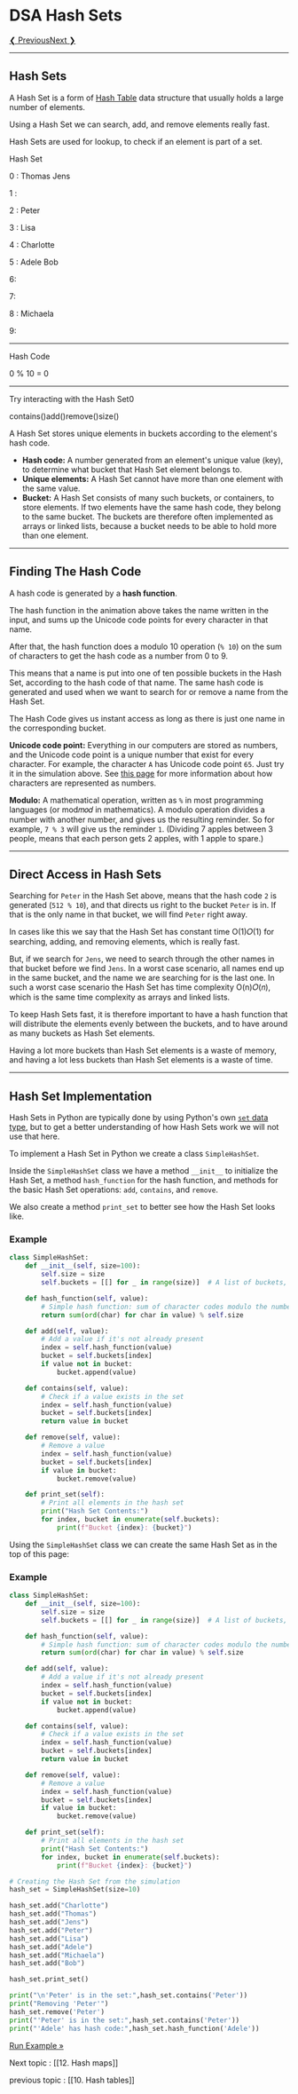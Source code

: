 # DSA Hash Sets

[❮ Previous](https://www.w3schools.com/dsa/dsa_theory_hashtables.php)[Next ❯](https://www.w3schools.com/dsa/dsa_data_hashmaps.php)

---

## Hash Sets

A Hash Set is a form of [Hash Table](https://www.w3schools.com/dsa/dsa_theory_hashtables.php) data structure that usually holds a large number of elements.

Using a Hash Set we can search, add, and remove elements really fast.

Hash Sets are used for lookup, to check if an element is part of a set.

Hash Set

0 : Thomas Jens

1 :

2 : Peter

3 : Lisa

4 : Charlotte

5 : Adele Bob

6:

7:

8 : Michaela

9:

---

Hash Code

0 % 10 = 0

---

Try interacting with the Hash Set0

  
contains()add()remove()size()

A Hash Set stores unique elements in buckets according to the element's hash code.

- **Hash code:** A number generated from an element's unique value (key), to determine what bucket that Hash Set element belongs to.
- **Unique elements:** A Hash Set cannot have more than one element with the same value.
- **Bucket:** A Hash Set consists of many such buckets, or containers, to store elements. If two elements have the same hash code, they belong to the same bucket. The buckets are therefore often implemented as arrays or linked lists, because a bucket needs to be able to hold more than one element.

---

## Finding The Hash Code

A hash code is generated by a **hash function**.

The hash function in the animation above takes the name written in the input, and sums up the Unicode code points for every character in that name.

After that, the hash function does a modulo 10 operation (`% 10`) on the sum of characters to get the hash code as a number from 0 to 9.

This means that a name is put into one of ten possible buckets in the Hash Set, according to the hash code of that name. The same hash code is generated and used when we want to search for or remove a name from the Hash Set.

The Hash Code gives us instant access as long as there is just one name in the corresponding bucket.

**Unicode code point:** Everything in our computers are stored as numbers, and the Unicode code point is a unique number that exist for every character. For example, the character `A` has Unicode code point `65`. Just try it in the simulation above. See [this page](https://www.w3schools.com/charsets/ref_utf_basic_latin.asp) for more information about how characters are represented as numbers.

**Modulo:** A mathematical operation, written as `%` in most programming languages (or mod𝑚𝑜𝑑 in mathematics). A modulo operation divides a number with another number, and gives us the resulting reminder. So for example, `7 % 3` will give us the reminder `1`. (Dividing 7 apples between 3 people, means that each person gets 2 apples, with 1 apple to spare.)

---

## Direct Access in Hash Sets

Searching for `Peter` in the Hash Set above, means that the hash code `2` is generated (`512 % 10`), and that directs us right to the bucket `Peter` is in. If that is the only name in that bucket, we will find `Peter` right away.

In cases like this we say that the Hash Set has constant time O(1)𝑂(1) for searching, adding, and removing elements, which is really fast.

But, if we search for `Jens`, we need to search through the other names in that bucket before we find `Jens`. In a worst case scenario, all names end up in the same bucket, and the name we are searching for is the last one. In such a worst case scenario the Hash Set has time complexity O(n)𝑂(𝑛), which is the same time complexity as arrays and linked lists.

To keep Hash Sets fast, it is therefore important to have a hash function that will distribute the elements evenly between the buckets, and to have around as many buckets as Hash Set elements.

Having a lot more buckets than Hash Set elements is a waste of memory, and having a lot less buckets than Hash Set elements is a waste of time.

---

## Hash Set Implementation

Hash Sets in Python are typically done by using Python's own [`set` data type](https://www.w3schools.com/dsa/python/python_sets.asp), but to get a better understanding of how Hash Sets work we will not use that here.

To implement a Hash Set in Python we create a class `SimpleHashSet`.

Inside the `SimpleHashSet` class we have a method `__init__` to initialize the Hash Set, a method `hash_function` for the hash function, and methods for the basic Hash Set operations: `add`, `contains`, and `remove`.

We also create a method `print_set` to better see how the Hash Set looks like.

### Example

```python
class SimpleHashSet:
    def __init__(self, size=100):
        self.size = size
        self.buckets = [[] for _ in range(size)]  # A list of buckets, each is a list (to handle collisions)

    def hash_function(self, value):
        # Simple hash function: sum of character codes modulo the number of buckets
        return sum(ord(char) for char in value) % self.size

    def add(self, value):
        # Add a value if it's not already present
        index = self.hash_function(value)
        bucket = self.buckets[index]
        if value not in bucket:
            bucket.append(value)

    def contains(self, value):
        # Check if a value exists in the set
        index = self.hash_function(value)
        bucket = self.buckets[index]
        return value in bucket

    def remove(self, value):
        # Remove a value
        index = self.hash_function(value)
        bucket = self.buckets[index]
        if value in bucket:
            bucket.remove(value)

    def print_set(self):
        # Print all elements in the hash set
        print("Hash Set Contents:")
        for index, bucket in enumerate(self.buckets):
            print(f"Bucket {index}: {bucket}")
```

Using the `SimpleHashSet` class we can create the same Hash Set as in the top of this page:

### Example

```python
class SimpleHashSet:
    def __init__(self, size=100):
        self.size = size
        self.buckets = [[] for _ in range(size)]  # A list of buckets, each is a list (to handle collisions)

    def hash_function(self, value):
        # Simple hash function: sum of character codes modulo the number of buckets
        return sum(ord(char) for char in value) % self.size

    def add(self, value):
        # Add a value if it's not already present
        index = self.hash_function(value)
        bucket = self.buckets[index]
        if value not in bucket:
            bucket.append(value)

    def contains(self, value):
        # Check if a value exists in the set
        index = self.hash_function(value)
        bucket = self.buckets[index]
        return value in bucket

    def remove(self, value):
        # Remove a value
        index = self.hash_function(value)
        bucket = self.buckets[index]
        if value in bucket:
            bucket.remove(value)

    def print_set(self):
        # Print all elements in the hash set
        print("Hash Set Contents:")
        for index, bucket in enumerate(self.buckets):
            print(f"Bucket {index}: {bucket}")

# Creating the Hash Set from the simulation
hash_set = SimpleHashSet(size=10)

hash_set.add("Charlotte")
hash_set.add("Thomas")
hash_set.add("Jens")
hash_set.add("Peter")
hash_set.add("Lisa")
hash_set.add("Adele")
hash_set.add("Michaela")
hash_set.add("Bob")

hash_set.print_set()

print("\n'Peter' is in the set:",hash_set.contains('Peter'))
print("Removing 'Peter'")
hash_set.remove('Peter')
print("'Peter' is in the set:",hash_set.contains('Peter'))
print("'Adele' has hash code:",hash_set.hash_function('Adele'))
```

[Run Example »](https://www.w3schools.com/dsa/trydsa.php?filename=demo_hashset)

Next topic : [[12. Hash maps]]

previous topic : [[10. Hash tables]]